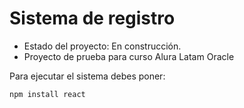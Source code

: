 <h1>Sistema de registro</h1>

- Estado del proyecto: En construcción.
- Proyecto de prueba para curso Alura Latam Oracle

Para ejecutar el sistema debes poner: 

```npm install react```
